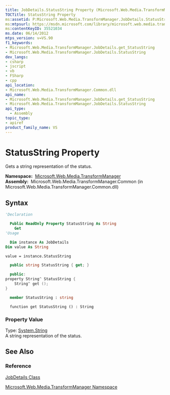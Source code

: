 ```yaml
---
title: JobDetails.StatusString Property (Microsoft.Web.Media.TransformManager)
TOCTitle: StatusString Property
ms:assetid: P:Microsoft.Web.Media.TransformManager.JobDetails.StatusString
ms:mtpsurl: https://msdn.microsoft.com/library/microsoft.web.media.transformmanager.jobdetails.statusstring(v=VS.90)
ms:contentKeyID: 35521034
ms.date: 06/14/2012
mtps_version: v=VS.90
f1_keywords:
- Microsoft.Web.Media.TransformManager.JobDetails.get_StatusString
- Microsoft.Web.Media.TransformManager.JobDetails.StatusString
dev_langs:
- csharp
- jscript
- vb
- FSharp
- cpp
api_location:
- Microsoft.Web.Media.TransformManager.Common.dll
api_name:
- Microsoft.Web.Media.TransformManager.JobDetails.get_StatusString
- Microsoft.Web.Media.TransformManager.JobDetails.StatusString
api_type:
  - Assembly
topic_type:
- apiref
product_family_name: VS
---
```


# StatusString Property

Gets a string representation of the status.

**Namespace:**  [Microsoft.Web.Media.TransformManager](microsoft-web-media-transformmanager-namespace.md)  
**Assembly:**  Microsoft.Web.Media.TransformManager.Common (in Microsoft.Web.Media.TransformManager.Common.dll)

## Syntax

```vb
'Declaration

  Public ReadOnly Property StatusString As String
    Get
'Usage

  Dim instance As JobDetails
Dim value As String

value = instance.StatusString
```

```csharp
  public string StatusString { get; }
```

```cpp
  public:
property String^ StatusString {
    String^ get ();
}
```

``` fsharp
  member StatusString : string
```

```jscript
  function get StatusString () : String
```

### Property Value

Type: [System.String](https://msdn.microsoft.com/library/s1wwdcbf)  
A string representation of the status.  

## See Also

### Reference

[JobDetails Class](jobdetails-class-microsoft-web-media-transformmanager.md)

[Microsoft.Web.Media.TransformManager Namespace](microsoft-web-media-transformmanager-namespace.md)

